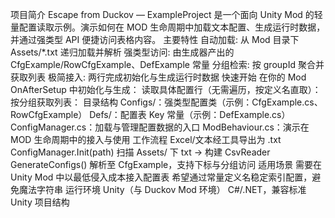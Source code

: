 项目简介
Escape from Duckov — ExampleProject 是一个面向 Unity Mod 的轻量配置读取示例。演示如何在 MOD 生命周期中加载文本配置、生成运行时数据，并通过强类型 API 便捷访问表格内容。
主要特性
自动加载: 从 Mod 目录下 Assets/*.txt 递归加载并解析
强类型访问: 由生成器产出的 CfgExample/RowCfgExample、DefExample 常量
分组检索: 按 groupId 聚合并获取列表
极简接入: 两行完成初始化与生成运行时数据
快速开始
在你的 Mod OnAfterSetup 中初始化与生成：
读取具体配置行（无需遍历，按定义名直取）：
按分组获取列表：
目录结构
Configs/：强类型配置类（示例：CfgExample.cs、RowCfgExample）
Defs/：配置表 Key 常量（示例：DefExample.cs）
ConfigManager.cs：加载与管理配置数据的入口
ModBehaviour.cs：演示在 MOD 生命周期中的接入与使用
工作流程
Excel/文本经工具导出为 .txt
ConfigManager.Init(path) 扫描 Assets/ 下 txt → 构建 CsvReader
GenerateConfigs() 解析至 CfgExample，支持下标与分组访问
适用场景
需要在 Unity Mod 中以最低侵入成本接入配置表
希望通过常量定义名稳定索引配置，避免魔法字符串
运行环境
Unity（与 Duckov Mod 环境）
C#/.NET，兼容标准 Unity 项目结构
